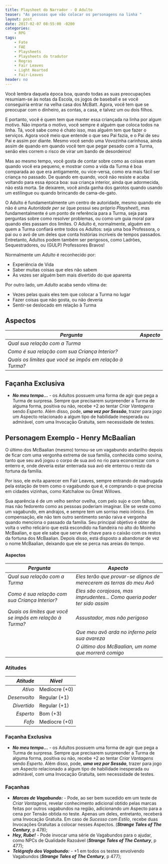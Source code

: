 ```yaml
---
title: Playsheet do Narrador - O Adulto
teaser: "As pessoas que vão colocar os personagens na linha "
layout: post
date: 2017-02-07 08:55:00 -0200
categories: 
    - RPG
tags:
    - Fate
    - FAE
    - Playsheets
    - Playsheets do tradutor
    - Regras
    - Fair Leaves
    - Light Hearted
    - Fair-Leaves
header: no
---
```



Você lembra daquela época boa, quando todas as suas preocupações resumiam-se às notas da Escola, os jogos de baseball e se você conseguiria entrar na velha casa dos McBatt. Agora, você tem que se preocupar com o dinheiro, as contas, a casa, e talvez um ou dois filhos.

E portanto, você é quem tem que manter essa criançada na linha por algum motivo. Não importa o motivo, você sempre é alguém que coloca todos na linha. Tá, você sabe como é chato isso, mas alguém tem que fazer o serviços. Agora você meio que entende o que seu Pai fazia, e o Pai de seu Pai e assim por diante. Mesmo você sendo uma Vovozinha carinhosa, ainda assim de quando em quando você tem que pegar pesado com a Turma, senão eles correm o risco de virar um bando de desordeiros!

Mas ao mesmo tempo, você gosta de contar sobre como as coisas eram quando você era pequeno, e mostrar como a vida da Turma é boa comparada ao que era antigamente, ou vice-versa, como era mais fácil ser criança no passado. De quando em quando, você não resiste e acaba voltando para essa época boa: sua criança interior, ainda que adormecida, não está morta. Se deixarem, você ainda ganha dos garotos quando usando um estilingue ou quando brincando de cama-de-gato.

O Adulto é fundamentalmente um centro de autoridade, mesmo quando ele não é uma _Autoridade_  _per se_ (que possui seu próprio _Playsheet_), mas fundamentalmente é um ponto de referência para a Turma, seja para perguntas sobre como resolver problemas, ou como um guia moral para quando eles passam dos limites. O Adulto é, normalmente, alguém em quem a Turma confiará entre todos os Adultos: seja uma boa Professora, o pai ou o avó de um deles que conta histórias incríveis de tempos passados. Entretanto, Adultos podem também ser perigosos, como Ladrões, Sequestradores, ou (GULP) Professores Bravos!

<!-- excerpt -->

Normalmente um _Adulto_ é reconhecido por:

+ Experiência de Vida
+ Saber muitas coisas que eles não sabem
+ Às vezes ser alguém bem mais divertido do que aparenta

Por outro lado, um _Adulto_ acaba sendo vítima de:

+ Vezes pelas quais eles tem que colocar a Turma no lugar
+ Fazer coisas que não gosta, ou não deveria
+ Sentir-se deslocado em relação à Turma

## Aspectos

| ***Pergunta***                                            | ***Aspecto*** |
|-----------------------------------------------------------|---------------|
| _Qual sua relação com a Turma_                            |               |
| _Como é sua relação com sua Criança Interior?_            |               |
| _Quais os limites que você se impôs em relação à Turma?_  |               | 

## Façanha Exclusiva

+ ***No meu tempo...*** - os Adultos possuem uma forma de agir que pega a Turma de surpresa. Sempre que precisarem surpreender a Turma de alguma forma, positiva ou não, recebe +2 ao tentar _Criar Vantagens_ sendo _Esperto_. Além disso, pode, ___uma vez por Sessão___, trazer para jogo um Aspecto relacionado a algum tipo de habilidade inesperada ou admirável, com uma Invocação Gratuita, sem necessidade de testes.

## Personagem Exemplo - Henry McBaalian

O último dos McBaalian (mesmo) tornou-se um vagabundo andarilho depois de ficar com uma vergonha extrema de sua família, conhecida como sovina, tanto que seu avô jogou o corpo de sua avó no rio para economizar com o enterro e, onde deveria estar enterrada sua avó ele enterrou o resto da fortuna da família.

Por isso, ele evita aparecer em Fair Leaves, sempre entrando de madrugada pela estação de trem como o vagabundo que é, e comprando o que precisa em cidades vizinhas, como Katchalow ou Great Willows.

Sua aparência é de um velho senhor ovelha, com pelo sujo e com falhas, mas não fedorento como as pessoas poderiam imaginar. Ele se veste como um vagabundo, em andrajos, e sempre tem um sorriso meio irônico. Em compensação, ele não tem outro sentimento senão raiva e vergonha quando menciona o passado da família. Seu principal objetivo é obter de volta o velho relicário que está escondido na fiandeira no alto do Moinho McBaalian, e que ele sabe que serve de chave para o caixão com os restos da fortuna dos McBaalian. Depois disso, está disposto a abandonar de vez o nome McBaalian, deixando que ele se perca nas areias do tempo.

#### __Aspectos__

| ***Pergunta***                                            | ***Aspecto*** |
|-----------------------------------------------------------|---------------|
| _Qual sua relação com a Turma_                            | _Eles terão que provar-se dignos de merecerem as terras do meu Avô_              |
| _Como é sua relação com sua Criança Interior?_            | _Eles são corajosos, mas imprudentes... Como queria poder ter sido assim_              |
| _Quais os limites que você se impôs em relação à Turma?_  | _Assustador, mas não perigoso_              | 
|| _Que meu avô arda no inferno pela sua avareza_ |
|| _O último dos McBaalian, um nome que morrerá comigo_ |

### __Atitudes__

| ***Atitude***  | ***Nível***   |
|---------------:|---------------|
| _Ativo_        | Medíocre (+0) |
| _Desenvolto_   | Regular (+1)  |
| _Divertido_    | Regular (+1)  |
| _Esperto_      | Bom (+3)      |
| _Fofo_         | Medíocre (+0) |

### __Façanha Exclusiva__

+ ***No meu tempo...*** - os Adultos possuem uma forma de agir que pega a Turma de surpresa. Sempre que precisarem surpreender a Turma de alguma forma, positiva ou não, recebe +2 ao tentar _Criar Vantagens_ sendo _Esperto_. Além disso, pode, ___uma vez por Sessão___, trazer para jogo um Aspecto relacionado a algum tipo de habilidade inesperada ou admirável, com uma Invocação Gratuita, sem necessidade de testes.

### __Façanhas__

+ ***Marcas de Vagabundo:*** - Pode, ao ser bem sucedido em um teste de _Criar Vantagens_, revelar conhecimento adicional obtido pelas marcas feitas por outros vagabundos na região, adicionando um Aspecto para a cena por Tensão obtida no teste. Apenas um deles, entretanto, receberá uma Invocação Gratuita. Em caso de _Sucesso com Estilo_, recebe duas Invocações Gratuitas a colocar nesses Aspectos. (___Strange Tales of The Century___, p 478);
+ ***Hey, Rube!*** - Pode invocar uma série de Vagabundos para o ajudar, como NPCs de Qualidade Razoável (___Strange Tales of The Century___, p 477);
+ ***Telégrafo dos Vagabundo:*** - +1 em todos os testes envolvendo Vagabundos (___Strange Tales of The Century___, p 477);


